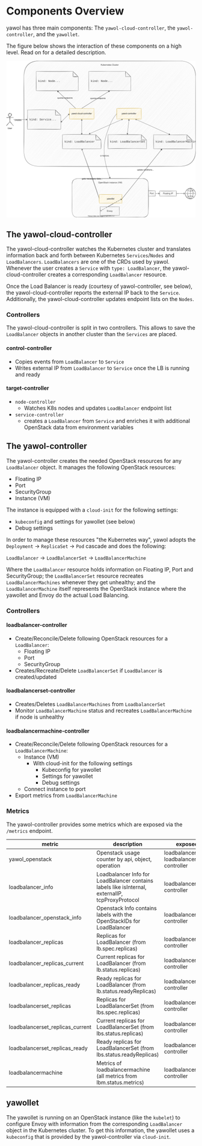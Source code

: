# Components Overview

yawol has three main components: The `yawol-cloud-controller`, the
`yawol-controller`, and the `yawollet`.

The figure below shows the interaction of these components on a high level. Read
on for a detailed description. 

![Overview](overview.drawio.svg)

## The yawol-cloud-controller

The yawol-cloud-controller watches the Kubernetes cluster and translates
information back and forth between Kubernetes `Services`/`Nodes` and
`LoadBalancers`. `LoadBalancers` are one of the CRDs used by yawol. Whenever the
user creates a `Service` with `type: LoadBalancer`, the yawol-cloud-controller
creates a corresponding `LoadBalancer` resource.

Once the Load Balancer is ready (courtesy of yawol-controller, see below), the
yawol-cloud-controller reports the external IP back to the `Service`.
Additionally, the yawol-cloud-controller updates endpoint lists on the `Nodes`.

### Controllers

The yawol-cloud-controller is split in two controllers. This allows to save the
`LoadBalancer` objects in another cluster than the `Services` are placed.

#### **control-controller**

* Copies events from `LoadBalancer` to `Service`
* Writes external IP from `LoadBalancer` to `Service` once the LB is running and
  ready

#### **target-controller**

* `node-controller`
  * Watches K8s nodes and updates `LoadBalancer` endpoint list
* `service-controller`
  * creates a `LoadBalancer` from `Service` and enriches it with additional
	OpenStack data from environment variables

## The yawol-controller

The yawol-controller creates the needed OpenStack resources for any
`LoadBalancer` object. It manages the following OpenStack resources:

* Floating IP
* Port
* SecurityGroup
* Instance (VM)

The instance is equipped with a `cloud-init` for the following settings:

* `kubeconfig` and settings for yawollet (see below)
* Debug settings

In order to manage these resources "the Kubernetes way", yawol adopts the
`Deployment` -> `ReplicaSet` -> `Pod` cascade and does the following:

`LoadBalancer` -> `LoadBalancerSet` -> `LoadBalancerMachine`

Where the `LoadBalancer` resource holds information on Floating IP, Port and
SecurityGroup; the `LoadBalancerSet` resource recreates `LoadBalancerMachines`
whenever they get unhealthy; and the `LoadBalancerMachine` itself represents the
OpenStack instance where the yawollet and Envoy do the actual Load Balancing.

### Controllers

#### **loadbalancer-controller**

* Create/Reconcile/Delete following OpenStack resources for a `LoadBalancer`:
	* Floating IP
	* Port
	* SecurityGroup
* Creates/Recreate/Delete `LoadBalancerSet` if `LoadBalancer` is created/updated

#### **loadbalancerset-controller**

* Creates/Deletes `LoadBalancerMachines` from `LoadbalancerSet`
* Monitor `LoadBalancerMachine` status and recreates `LoadBalancerMachine` if node is unhealthy

#### **loadbalancermachine-controller**

* Create/Reconcile/Delete following OpenStack resources for a `LoadBalancerMachine`:
	* Instance (VM)
		* With cloud-init for the following settings
			* Kubeconfig for yawollet
			* Settings for yawollet
			* Debug settings
	* Connect instance to port
* Export metrics from `LoadBalancerMachine`

### Metrics

The yawol-controller provides some metrics which are exposed via the `/metrics` endpoint.

| metric                           | description                                                                                      | exposed by                                      |
|----------------------------------|--------------------------------------------------------------------------------------------------|-------------------------------------------------|
| yawol_openstack                  | Openstack usage counter by api, object, operation                                                | loadbalancer and loadbalancermachine controller |
| loadbalancer_info                | Loadbalancer Info for LoadBalancer contains labels like isInternal, externalIP, tcpProxyProtocol | loadbalancer controller                         |
| loadbalancer_openstack_info      | Openstack Info contains labels with the OpenStackIDs for LoadBalancer                            | loadbalancer controller                         |
| loadbalancer_replicas            | Replicas for LoadBalancer (from lb.spec.replicas)                                                | loadbalancer controller                         |
| loadbalancer_replicas_current    | Current replicas for LoadBalancer (from lb.status.replicas)                                      | loadbalancer controller                         |
| loadbalancer_replicas_ready      | Ready replicas for LoadBalancer (from lb.status.readyReplicas)                                   | loadbalancer controller                         |
| loadbalancerset_replicas         | Replicas for LoadBalancerSet (from lbs.spec.replicas)                                            | loadbalancerset controller                      |
| loadbalancerset_replicas_current | Current replicas for LoadBalancerSet (from lbs.status.replicas)                                  | loadbalancerset controller                      |
| loadbalancerset_replicas_ready   | Ready replicas for LoadBalancerSet (from lbs.status.readyReplicas)                               | loadbalancerset controller                      |
| loadbalancermachine              | Metrics of loadbalancermachine (all metrics from lbm.status.metrics)                             | loadbalancermachine controller                  |

## yawollet

The yawollet is running on an OpenStack instance (like the `kubelet`) to
configure Envoy with information from the corresponding `LoadBalancer` object in
the Kubernetes cluster. To get this information, the yawollet uses a
`kubeconfig` that is provided by the yawol-controller via `cloud-init`.
